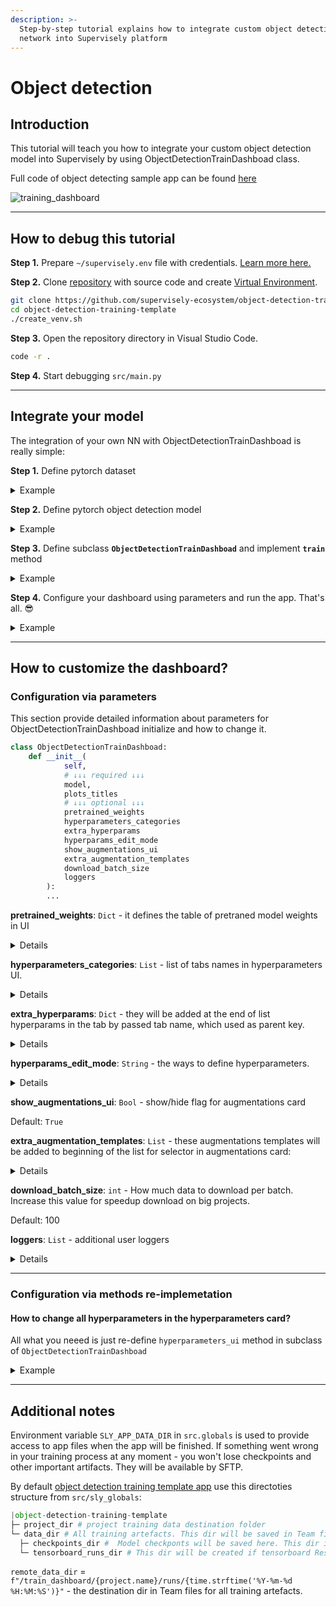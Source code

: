 ```yaml
---
description: >-
  Step-by-step tutorial explains how to integrate custom object detection neural
  network into Supervisely platform
---
```


# Object detection

## Introduction

This tutorial will teach you how to integrate your custom object detection model into Supervisely by using ObjectDetectionTrainDashboad class.

Full code of object detecting sample app can be found [here](https://github.com/supervisely-ecosystem/object-detection-training-template)

![training\_dashboard](../../../.gitbook/assets/training\_dashboard.png)

***

## How to debug this tutorial

**Step 1.** Prepare `~/supervisely.env` file with credentials. [Learn more here.](../../getting-started/basics-of-authentication.md#use-.env-file-recommended)

**Step 2.** Clone [repository](https://github.com/supervisely-ecosystem/object-detection-training-template) with source code and create [Virtual Environment](https://docs.python.org/3/library/venv.html).

```bash
git clone https://github.com/supervisely-ecosystem/object-detection-training-template
cd object-detection-training-template
./create_venv.sh
```

**Step 3.** Open the repository directory in Visual Studio Code.

```bash
code -r .
```

**Step 4.** Start debugging `src/main.py`

***

## Integrate your model

The integration of your own NN with ObjectDetectionTrainDashboad is really simple:

**Step 1.** Define pytorch dataset

<details>

<summary>Example</summary>

```python
import json
import random 
from typing import Literal, List, Dict, Optional, Any, Tuple, Union

import numpy as np
import imgaug.augmenters as iaa
import supervisely as sly
from torch.utils.data import Dataset

###########################
### 1. Redefine your dataset and methods or use them as is
###########################
class CustomDataset(Dataset):
    def __init__(self, 
                 items: sly.ImageInfo, 
                 project_meta: sly.ProjectMeta, 
                 classes: List[str], 
                 input_size: Union[List, Tuple], 
                 transforms: Optional[iaa.Sequential] = None):
        self.items = items
        self.project_meta = project_meta
        self.classes = classes
        self.input_size = input_size
        self.transforms = transforms
    
    def __getitem__(self, index: int):
        image = sly.image.read(self.items[index].img_path)
        with open(self.items[index].ann_path, 'r') as f:
            ann = sly.Annotation.from_json(json.loads(f.read()), self.project_meta)

        if self.transforms:
            res_meta, image, ann = sly.imgaug_utils.apply(self.transforms, self.project_meta, image, ann)

        meta, image, ann = sly.imgaug_utils.apply(
            iaa.Sequential([
                iaa.Resize({"height": self.input_size[1], "width": self.input_size[0]})
            ]), 
            self.project_meta, 
            image, 
            ann
        )

        # our simple model can work only with 1 bbox per image
        # you need to change code if your model more complicated
        label = random.choice(ann.labels)
        class_id = self.classes.index(label.obj_class.name)
        bbox = label.geometry.to_bbox()
        bbox = np.array([bbox.left, bbox.top, bbox.right, bbox.bottom])
    
        image = np.rollaxis(image, 2)
        return image, class_id, bbox

    def __len__(self):
        return len(self.items)
```

</details>

**Step 2.** Define pytorch object detection model

<details>

<summary>Example</summary>

```python
from typing import Literal, List, Dict, Optional, Any, Tuple, Union

import torch.nn as nn
import torch.nn.functional as F
from torchvision import models

###########################
### 2. Define neural network model
###########################
class CustomModel(nn.Module):
    def __init__(self):
        super(CustomModel, self).__init__()
        resnet = models.resnet34()
        layers = list(resnet.children())[:8]
        self.features1 = nn.Sequential(*layers[:6])
        self.features2 = nn.Sequential(*layers[6:])
        self.classifier = nn.Sequential(nn.BatchNorm1d(512), nn.Linear(512, 4))
        self.bb = nn.Sequential(nn.BatchNorm1d(512), nn.Linear(512, 4))
        
    def forward(self, x):
        x = self.features1(x)
        x = self.features2(x)
        x = F.relu(x)
        x = nn.AdaptiveAvgPool2d((1,1))(x)
        x = x.view(x.shape[0], -1)
        return self.classifier(x), self.bb(x)
```

</details>

**Step 3.** Define subclass **`ObjectDetectionTrainDashboad`** and implement **`train`** method

<details>

<summary>Example</summary>

```python
import os
from typing import Literal, List, Dict, Optional, Any, Tuple, Union

import torch
import torch.nn.functional as F
import supervisely as sly
from torch.utils.data import DataLoader

import src.sly_globals as g
from src.dashboard import ObjectDetectionTrainDashboad

###########################
### 3. Define dashboard
###########################
class CustomTrainDashboard(ObjectDetectionTrainDashboad):
    def train(self):
        # getting selected classes from UI
        classes = self._classes_table.get_selected_classes()
        # getting configuration of splits from UI
        train_set, val_set = self.get_splits()
        # getting hyperparameters from UI
        hparams = self.get_hyperparameters()
        # initialized with selected hyperparameters pytorch optimizer will be returned 
        optimizer = self.get_optimizer(hparams)
        device = hparams.general.device
        # extra hparam to scale loss
        C = hparams.general.C
        
        # getting selected augmentation from UI
        transforms = self.get_transforms()
        train_dataset = CustomDataset(
            train_set, 
            project_meta=g.project_fs.meta, 
            classes=classes, 
            input_size=hparams.general.input_image_size,
            transforms=transforms, 
        )
        val_dataset = CustomDataset(
            val_set, 
            project_meta=g.project_fs.meta, 
            classes=classes, 
            input_size=hparams.general.input_image_size
        )
        train_loader = DataLoader(
            train_dataset, 
            batch_size=hparams.general.batch_size, 
            shuffle=True,
            num_workers=hparams.general.workers_number
        )
        val_loader = DataLoader(
            val_dataset, 
            batch_size=hparams.general.batch_size,
            num_workers=hparams.general.workers_number
        )

        # it will return None if pretrained model weights isn't selected in UI
        if self.pretrained_weights_path:
            self.model.load_state_dict(torch.load(self.pretrained_weights_path))
            sly.logger.info('Model checkpoint successfully loaded.')
        
        model.to(device)
        with self.progress_bar(message=f"Training...", total=hparams.general.number_of_epochs) as pbar:
            self.model.train()
            # change training and eval loops for your model if needed
            for epoch in range(hparams.general.number_of_epochs):
                train_total_samples = 0
                train_sum_loss = 0
                train_correct = 0 
                for batch_idx, (images, classes, bboxes) in enumerate(train_loader):
                    batch_size = images.shape[0]
                    images = images.to(device).float()
                    classes = classes.to(device)
                    bboxes = bboxes.to(device).float()

                    pred_classes, pred_bboxes = self.model(images)
                    loss_class = F.cross_entropy(pred_classes, classes, reduction="sum")
                    loss_bb = F.l1_loss(pred_bboxes, bboxes, reduction="none").sum(1)
                    loss_bb = loss_bb.sum()
                    loss = loss_class + loss_bb / C
    
                    optimizer.zero_grad()
                    loss.backward()
                    optimizer.step()
                    train_total_samples += batch_size
                    train_sum_loss += loss.item()
                    
                    _, pred = torch.max(pred_classes, 1)
                    train_correct += pred.eq(classes).sum().item()
                train_loss = train_sum_loss / train_total_samples
                train_accuracy = train_correct / train_total_samples
                
                if hasattr(hparams.intervals, 'validation'):
                    if epoch % hparams.intervals.validation == 0:
                        model.eval()
                        val_total_samples = 0
                        val_sum_loss = 0
                        val_correct = 0 
                        for batch_idx, (images, classes, bboxes) in enumerate(val_loader):
                            batch_size = images.shape[0]
                            images = images.to(device).float()
                            classes = classes.to(device)
                            bboxes = bboxes.to(device).float()

                            pred_classes, pred_bboxes = self.model(images)
                            loss_class = F.cross_entropy(pred_classes, classes, reduction="sum")
                            loss_bb = F.l1_loss(pred_bboxes, bboxes, reduction="none").sum(1)
                            loss_bb = loss_bb.sum()
                            loss = loss_class + loss_bb / C

                            val_sum_loss += loss.item()
                            val_total_samples += batch_size

                            _, pred = torch.max(pred_classes, 1)
                            val_correct += pred.eq(classes).sum().item()
                        val_loss = val_sum_loss / val_total_samples
                        val_accuracy = val_correct / val_total_samples

                if hasattr(hparams.intervals, 'сheckpoints'):
                    if epoch % hparams.intervals.сheckpoints == 0:
                        temp_checkpoint_path = os.path.join(g.checkpoints_dir, f'model_epoch_{epoch}.pth')
                        torch.save(self.model.state_dict(), temp_checkpoint_path)
                        self.log('add_text', tag='Main logs', text_string=f"Model saved at:\n{temp_checkpoint_path}")

                if epoch % hparams.intervals.logging == 0:
                    # common method to logging your values to dashboard
                    # you log values only by your own logger if it setted just call it by class name
                    # self.loggers.YOUR_LOGGER.add_scalar(tag='Loss/train', scalar_value=train_loss, global_step=epoch)
                    self.log('add_scalar', tag='Loss/train', scalar_value=train_loss, global_step=epoch)
                    self.log('add_scalar', tag='Loss/val', scalar_value=val_loss, global_step=epoch)
                    self.log('add_scalar', tag='Accuracy/train', scalar_value=train_accuracy, global_step=epoch)
                    self.log('add_scalar', tag='Accuracy/val', scalar_value=val_accuracy, global_step=epoch)
                
                self.log('add_text', tag='Main logs', text_string=f"Epoch: {epoch}\t|\tTrain loss: {train_loss:.3f}\t|\tVal loss: {val_loss:.3f}\t|\tTrain accuracy: {train_accuracy:.3f}\t|\tVal accuracy: {val_accuracy:.3f}")
                pbar.update(1)
            pbar.set_description_str("Training has been successfully finished")
```

</details>

**Step 4.** Configure your dashboard using parameters and run the app. That's all. 😎

<details>

<summary>Example</summary>

```python
###########################
### 4. Run dashboard app
###########################
dashboard = CustomTrainDashboard(
    # REQUIRED
    # your neural network to train
    model=model, 
    # These titles will be used for logging values while training as part of tags
    # self.log('add_scalar', tag='Loss/train', scalar_value=train_loss, global_step=epoch)
    plots_titles=['Loss', 'Accuracy'],
    # OPTIONAL
    # This row will add an additional hyperparam to the UI. 
    # You will have access to this hyperparam inside CustomTrainDashboard as
    # hparams = self.get_hyperparameters()
    # C = hparams['general']['C']
    extra_hyperparams={
        'general': [
            dict(key='C',
                title='Bbox loss scale', 
                description='Divide bbox_loss for this value', 
                content=InputNumber(1000, min=1, max=100000, size='small')),
        ],
    },
)
app = dashboard.run()
```

</details>

***

## How to customize the dashboard?

### Configuration via parameters

This section provide detailed information about parameters for ObjectDetectionTrainDashboad initialize and how to change it.

```python
class ObjectDetectionTrainDashboad:
    def __init__(
            self, 
            # ↓↓↓ required ↓↓↓
            model,
            plots_titles
            # ↓↓↓ optional ↓↓↓ 
            pretrained_weights 
            hyperparameters_categories
            extra_hyperparams
            hyperparams_edit_mode
            show_augmentations_ui
            extra_augmentation_templates
            download_batch_size
            loggers
        ):
        ...
```

**pretrained\_weights**: `Dict` - it defines the table of pretraned model weights in UI

<details>

<summary>Details</summary>

If the provided path doesn't exist in the local filesystem at `sly_globals.checkpoints_dir`, it will be downloaded from Team files.

You can read more about `sly_global` in the [Additional notes](training-dashboard.md#additional-notes) section

Example

```python
pretrained_weights = {
    'columns': ['Name', 'Description', 'Path'], # table headers
    'rows': [
        # The path can be local path, team files path or url
        ['Unet', 'Vanilla Unet', 'data/checkpoints/unet.pth'], # local path
        ['Unet-11', 'VGG16', '/data/checkpoints/unet11.pth'], # team files path
        ['Unet-16', 'VGG11', 'https://your_file_server/unet16.pth'] # url (in the future releases)
    ]
}
```

The "Pretrained weights" tab will appear in the model settings card automatically.

![](../../../.gitbook/assets/custom\_weights\_tab.png)

</details>

**hyperparameters\_categories**: `List` - list of tabs names in hyperparameters UI.

<details>

<summary>Details</summary>

Default: `['general', 'checkpoints', 'optimizer', 'intervals', 'scheduler']`

These names also will be used as parent keys for hyperparams from corresponding tabs. You can add/delete tabs by this parameter in hyperparameters card.

Example

```python
dashboard = CustomTrainDashboard(
    ...
    hyperparameters_categories = ['general', 'intervals']
)
```

Before

![](../../../.gitbook/assets/hparams\_tabs.png)

After

![](../../../.gitbook/assets/hparams\_tabs\_2.png)

</details>

**extra\_hyperparams**: `Dict` - they will be added at the end of list hyperparams in the tab by passed tab name, which used as parent key.

<details>

<summary>Details</summary>

Extra hyperparam structure

```python
{
    'any_tab_name': [
        {
            'any_key': str, # by key you will get access to widget value. hparams.any_tab_name.any_key
            'title': str, 
            'description': str,
            'content': sly.Widget # any widget from sly.app.widgets with "get_value" method
        }
    ]
}
```

`any_tab_name` should be unique string.

`any_key` should be unique string for corresponding tab, but it can be repeatet on a another tab. See example below.

`content` work correctly only with `sly.app.widgets`, which have `get_value` method.

In other cases you have two options:

* implement `get_value` method for your widget
* modify `get_hyperparameters` method for support custom widgets

Example:

```python
extra_hyperparams={
    # adding "addition_hparam1" and "addition_hparam2" to "general" tab
    'general': [
        dict(key='addition_hparam_1',
            title='Addition hyperparameter 1', 
            description='Some description about this hyperparameter', 
            content=InputNumber(1, min=1, max=1000, size='small')),
        dict(key='addition_hparam_2',
            title='Addition hyperparameter 1', 
            description='Some description about this hyperparameter', 
            content=InputNumber(6, min=2, max=10, step=2, size='small')),
    ],
    # adding duplicated "addition_hparam1" to "checkpoints" tab
    'checkpoints': [
        dict(key='addition_hparam_1',
            title='Addition hyperparameter 1', 
            description='Some description about this hyperparameter', 
            content=InputNumber(0.0001, min=0.0001, step=0.0001, size='small')),
    ],
}

dashboard = CustomTrainDashboard(
    ...
    extra_hyperparams = extra_hyperparams
)
```

The General tab ![](../../../.gitbook/assets/extra\_hparams\_1.png)

The Checkpoints tab ![](../../../.gitbook/assets/extra\_hparams\_2.png)

</details>

**hyperparams\_edit\_mode**: `String` - the ways to define hyperparameters.

<details>

<summary>Details</summary>

Default: \`'ui'\`

Supported values: \[`'ui', 'raw', 'all'`]

`ui` - only 🟢 section will be shown.

`raw` - only 🔴 section will be shown.

`all` - 🟢 + 🔴 sections will be shown together.

![](../../../.gitbook/assets/raw\_hyperparams.png)

The hyperparams from UI will overwrite hyperparams with the same names from the text editor widget.

For example, if you declare `hparam_1` with "general" as the parent key in extra\_hyperparams or in hyperparameters\_ui method

```python
'general': [
    dict(key='hparam_1',
        title='Hyperparameter 1', 
        description='Some description', 
        content=InputNumber(100, min=100, max=1000, size='small')),
    ]
```

and declare the same in the text editor widget

```yaml
general:
    hparam_1: 0.1
```

then when you will call `get_hyperparameters` method, the `hparam_1` value will be equal to `100`, not `0.1`.

</details>

**show\_augmentations\_ui**: `Bool` - show/hide flag for augmentations card

Default: `True`

**extra\_augmentation\_templates**: `List` - these augmentations templates will be added to beginning of the list for selector in augmentations card:

<details>

<summary>Details</summary>

You can create your own augmentations template `.json` using [ImgAug Studio app](https://dev.supervisely.com/ecosystem/apps/imgaug-studio).

Example:

```python
AUG_TEMPLATES = [
    # label - just title for selector option
    # value - local path
    {'label': 'My aug 1', 'value':'aug_templates/light.json'},
    {'label': 'My aug 2', 'value':'aug_templates/light_corrupt.json'},
    {'label': 'My aug 3', 'value':'aug_templates/medium.json'},
]
```

If you will set hyperparams\_edit\_mode to `raw` or `all`, this additional widget will be shown.

![](../../../.gitbook/assets/extra\_augs.png)

</details>

**download\_batch\_size**: `int` - How much data to download per batch. Increase this value for speedup download on big projects.

Default: 100

**loggers**: `List` - additional user loggers

<details>

<summary>Details</summary>

Example:

```python
from torch.utils.tensorboard import SummaryWriter

class CSVWriter:
    def __init__(self, log_dir):
        # your code
        pass
    def add_scalar(tag, scalar_value, global_step):
        # your code
        pass

my_csv_logger = CSVWriter(g.csv_log_dir)
my_tensorboard = SummaryWriter(g.tensorboard_runs_dir)
loggers=[my_csv_logger, my_tensorboard]
```

You can log value for all loggers by calling common method.

All passed loggers should have the called method.

```python
self.log(method='add_scalar', tag='Loss/train', scalar_value=train_loss, global_step=epoch)
```

If you want to log value for specific logger, then use `self.loggers.YOUR_LOGGER_CLASS`

```python
self.loggers.SummaryWriter.add_scalar(tag='Loss/train', scalar_value=train_loss, global_step=epoch)
```

</details>

***

### Configuration via methods re-implemetation

#### How to change all hyperparameters in the hyperparameters card?

All what you neeed is just re-define `hyperparameters_ui` method in subclass of `ObjectDetectionTrainDashboad`

<details>

<summary>Example</summary>

```python
class CustomTrainDashboard(ObjectDetectionTrainDashboad):
    def hyperparameters_ui(self):
        hparams_widgets = {}
        # adding widgets to "my_hparam_tab" in IU. "my_hparam_tab" will be used as parent key.
        if 'my_hparam_tab' in self._hyperparameters_categories:
            hparams_widgets['my_hparam_tab'] = [
                # adding hparam 
                dict(key='key_for_hparam',
                    title='Name for added hyperparameter', 
                    description='Any description for added hyperparameter', 
                    # any widget from sly.app.widgets with "get_value" method or 
                    # you should redefine "get_hyperparameters" method to handle with these widgets
                    content=InputNumber(10, min=1, max=100000, size='small')),
                # this string required for adding additional widgets to "my_hparam_tab" 
                *self._extra_hyperparams.get('my_hparam_tab', [])
            ]
# Add new tab name to the list for displaying them in UI
hparams_tabs = ['my_hparam_tab']
dashboard = CustomTrainDashboard(
    ...
    hyperparameters_categories = hparams_tabs
)
```

</details>

***

## Additional notes

Environment variable `SLY_APP_DATA_DIR` in `src.globals` is used to provide access to app files when the app will be finished. If something went wrong in your training process at any moment - you won't lose checkpoints and other important artifacts. They will be available by SFTP.

By default [object detection training template app](https://github.com/supervisely-ecosystem/object-detection-training-template/blob/d1278af846d9bd30bd39ca4138a3a8f90870955e/src/sly\_globals.py#L25) use this directoties structure from `src/sly_globals`:

```python
|object-detection-training-template
├─ project_dir # project training data destination folder
└─ data_dir # All training artefacts. This dir will be saved in Team files at `remote_data_dir` at the end of training process.
  ├─ checkpoints_dir #  Model checkponts will be saved here. This dir included in `data_dir`.
  └─ tensorboard_runs_dir # This dir will be created if tensorboard ResultsWriter was passed in loggers list 
```

`remote_data_dir` = `f"/train_dashboard/{project.name}/runs/{time.strftime('%Y-%m-%d %H:%M:%S')}"` - the destination dir in Team files for all training artefacts.
